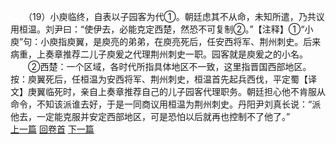 　　（19）小庾临终，自表以子园客为代①。朝廷虑其不从命，未知所遣，乃共议用桓温。刘尹曰：“使伊去，必能克定西楚，然恐不可复制②。”【注释】①“小庾”句：小庾指庾翼，是庾亮的弟弟，在庾亮死后，任安西将军、荆州刺史。后来病重，上奏章推荐二儿子庾爰之代理荆州刺史一职。园客就是庾爰之的小名。
　　②西楚：一个区域，各时代所指具体地区不一致，这里指晋国西部地区。按：庾翼死后，任桓温为安西将军、荆州刺史，桓温首先起兵西伐，平定蜀【译文】庚翼临死时，亲自上奏章推荐自己的儿子园客代理职务。朝廷担心他不肯服从命令，不知该派谁去好，于是一同商议用桓温为荆州刺史。丹阳尹刘真长说：“派他去，一定能克服并安定西部地区，可是恐怕以后就再也控制不了他了。”
<br>[上一篇](07_18) [回卷首](07_00) [下一篇](07_20)
